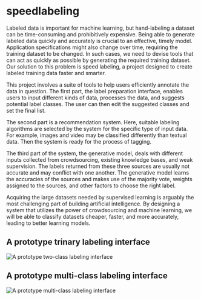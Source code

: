 # speedlabeling

Labeled data is important for machine learning, but hand-labeling a dataset can be time-consuming and prohibitively expensive. Being able to generate labeled data quickly and accurately is crucial to an effective, timely model. Application specifications might also change over time, requiring the training dataset to be changed. In such cases, we need to devise tools that can act as quickly as possible by generating the required training dataset. Our solution to this problem is speed labeling, a project designed to create labeled training data faster and smarter.

This project involves a suite of tools to help users efficiently annotate the data in question. The first part, the label preparation interface, enables users to input different kinds of data, processes the data, and suggests potential label classes. The user can then edit the suggested classes and set the final list.

The second part is a recommendation system. Here, suitable labeling algorithms are selected by the system for the specific type of input data. For example, images and video may be classified differently than textual data. Then the system is ready for the process of tagging.

The third part of the system, the generative model, deals with different inputs collected from crowdsourcing, existing knowledge bases, and weak supervision. The labels returned from these three sources are usually not accurate and may conflict with one another. The generative model learns the accuracies of the sources and makes use of the majority vote, weights assigned to the sources, and other factors to choose the right label.

Acquiring the large datasets needed by supervised learning is arguably the most challenging part of building artificial intelligence. By designing a system that utilizes the power of crowdsourcing and machine learning, we will be able to classify datasets cheaper, faster, and more accurately, leading to better learning models.

## A prototype trinary labeling interface
![A prototype two-class labeling interface](https://user-images.githubusercontent.com/13937307/39909002-5b393118-54b6-11e8-86e9-44ec74de95a1.gif)

## A prototype multi-class labeling interface
![A prototype multi-class labeling interface](https://user-images.githubusercontent.com/13937307/39909407-4b646e40-54b8-11e8-8ae1-f04f9ff382b5.gif)
